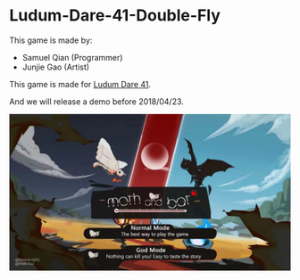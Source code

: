 # Ludum-Dare-41-Double-Fly

This game is made by:
 - Samuel Qian (Programmer)
 - Junjie Gao (Artist)

This game is made for [Ludum Dare 41](http://ldjam.com/events/ludum-dare/41).

And we will release a demo before 2018/04/23.

![cover](./1569657852171.jpeg)
